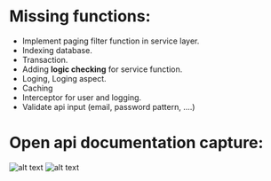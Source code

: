 # Missing functions:
- Implement paging filter function in service layer.
- Indexing database.
- Transaction.
- Adding **logic checking** for service function.
- Loging, Loging aspect.
- Caching
- Interceptor for user and logging.
- Validate api input (email, password pattern, ....)
# Open api documentation capture:
![alt text](https://github.com/pinkmanjustdev/apollogix_test/assets/129210403/8062875c-a461-42df-a683-acc988321ea6)
![alt text](https://github.com/pinkmanjustdev/apollogix_test/assets/129210403/eb0a3aa6-c6a6-4657-b273-06d965229b20)
